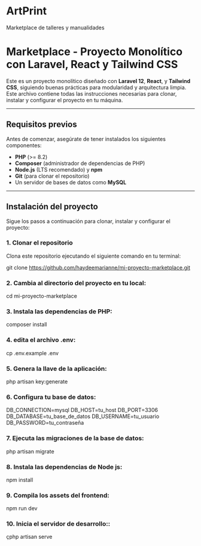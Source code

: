 # ArtPrint
Marketplace de talleres y manualidades
# Marketplace - Proyecto Monolítico con Laravel, React y Tailwind CSS

Este es un proyecto monolítico diseñado con **Laravel 12**, **React**, y **Tailwind CSS**, siguiendo buenas prácticas para modularidad y arquitectura limpia. Este archivo contiene todas las instrucciones necesarias para clonar, instalar y configurar el proyecto en tu máquina.

---

## **Requisitos previos**
Antes de comenzar, asegúrate de tener instalados los siguientes componentes:
- **PHP** (>= 8.2)
- **Composer** (administrador de dependencias de PHP)
- **Node.js** (LTS recomendado) y **npm**
- **Git** (para clonar el repositorio)
- Un servidor de bases de datos como **MySQL**

---

## **Instalación del proyecto**

Sigue los pasos a continuación para clonar, instalar y configurar el proyecto:

### **1. Clonar el repositorio**
Clona este repositorio ejecutando el siguiente comando en tu terminal:

git clone https://github.com/haydeemarianne/mi-proyecto-marketplace.git

### **2. Cambia al directorio del proyecto en tu local:**

cd mi-proyecto-marketplace

### **3. Instala las dependencias de PHP:**

composer install

### **4. edita  el archivo .env:**

cp .env.example .env

### **5. Genera la llave de la aplicación:**

php artisan key:generate

### **6. Configura tu base de datos:**

DB_CONNECTION=mysql
DB_HOST=tu_host
DB_PORT=3306
DB_DATABASE=tu_base_de_datos
DB_USERNAME=tu_usuario
DB_PASSWORD=tu_contraseña

### **7. Ejecuta las migraciones de la base de datos:**
php artisan migrate

### **8.  Instala las dependencias de Node js:**
npm install

### **9.  Compila los assets del frontend:**
npm run dev

### **10.  Inicia el servidor de desarrollo::**
çphp artisan serve










